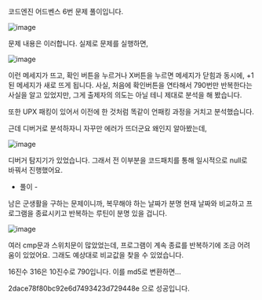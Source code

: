 코드엔진 어드벤스 6번 문제 풀이입니다.

![image](https://user-images.githubusercontent.com/65721409/85942124-560f5380-b962-11ea-8fa5-944f7b0b6c7b.png)

문제 내용은 이러합니다.
실제로 문제를 실행하면,

![image](https://user-images.githubusercontent.com/65721409/85942135-67f0f680-b962-11ea-9aba-3ecd728e1bf3.png)

이런 메세지가 뜨고, 확인 버튼을 누르거나 X버튼을 누르면 메세지가 닫힘과 동시에, +1된 메세지가 새로 뜨게 됩니다.
사실, 처음에 확인버튼을 연타해서 790번만 반복한다는 사실을 알고 있었지만, 그게 출제자의 의도는 아닐 테니 제대로 분석을 해 봤습니다.

또한 UPX 패킹이 있어서 이전에 한 것처럼 똑같이 언패킹 과정을 거치고 분석했습니다.

근데 디버거로 분석하자니 자꾸만 에러가 뜨더군요 왜인지 알아봤는데,

![image](https://user-images.githubusercontent.com/65721409/85942215-e8aff280-b962-11ea-98e2-598b9ef42868.png)

디버거 탐지기가 있었습니다.
그래서 전 이부분을 코드패치를 통해 일시적으로 null로 바꿔서 진행했어요.




- 풀이 -

남은 군생활을 구하는 문제이니까, 복무해야 하는 날짜가 분명 현재 날짜와 비교하고 프로그램을 종료시키고 반복하는 루틴이 분명 있을 겁니다.

![image](https://user-images.githubusercontent.com/65721409/85942922-8f968d80-b967-11ea-8b6b-d144ae1ac955.png)

여러 cmp문과 스위치문이 많았었는데, 프로그램이 계속 종료를 반복하기에 조금 어려움이 있었어요.
그래도 예상대로 비교값을 찾을 수 있었습니다.

16진수 316은 10진수로 790입니다.
이를 md5로 변환하면...

2dace78f80bc92e6d7493423d729448e 으로 성공입니다.
